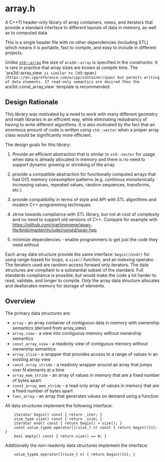 # array.h

A C++11 header-only library of array containers, views, and iterators that provide a standard interface to different layouts of data in memory, as well as to computed data. 

This is a single header file with no other dependencies (including STL) which means it is portable, fast to compile, and easy to include in different projects. 

Unlike [`std::array`](https://en.cppreference.com/w/cpp/container/array) the size of `ara3d::array` is specified in the constructor. It is rare in practice that array sizes are known at compile time. The 'ara3d::array_view` is similar to [`stl::span`](https://en.cppreference.com/w/cpp/container/span) but permits writing of data elements. If read-only semantics are desired then the `ara3d::const_array_view` template is recommended.

## Design Rationale 

This library was motivated by a need to work with many different geometry and math libraries in an efficient way, while 
eliminating redudnancy of having to write different algorithms. It is also motivated by the fact that an enormous amount of code is written using `std::vector` when a proper array class would be significantly more efficient.

The design goals for this library:

1. Provide an efficient abstraction that is similar to `std::vector` for usage when data is already
allocated in memory and there is no need to support dynamic growing or shrinking of the array.

2. provide a compatible abstraction for functionally computed arrays that had O(1) memory consumption patterns (e.g. continous monotonically increasing values, repeated values, random sequences, transforms, etc.)

3. provide compatibility in terms of style and API with STL algorithms and modern C++ programming techniques. 

4. strive towards compliance with STL library, but not at cost of complexity and no need to support old versions of C++. Compare for example with https://github.com/martinmoene/span-lite/blob/master/include/nonstd/span.hpp

5. minimize dependencies - enable programmers to get just the code they need without         
               
Each array data structure provide the same interface: `begin()`/`end()` for using range-based for loops, a `size()` function, and an indexing operator. The iterators used are random-access forward only iterators. The data structures are compliant to a substantial  subset of the standard. Full standards compliance is possible, but would make the code a lot harder to read, validate, and longer to  compile. Only the array data structure allocates and deallocates memory for storage of elements.  

## Overview

The primary data structures are: 

* `array` - an array container of contiguous data in memory with ownership semantics (derived from array_view)
* `array_view` - a view into contiguous memory without ownership semantics
* `const_array_view` - a readonly view of contiguous memory without ownership semantics
* `array_slice` - a wrapper that provides access to a range of values in an existing array view   
* `const_array_stride` - a readonly wrapper around an array that jumps over N elements at a time 
* `array_mem_stride` - an array of values in memory that are a fixed number of bytes apart	
* `const_array_mem_stride` - a read only array of values in memory that are a fixed number of bytes apart
* `func_array` - an array that generates values on demand using a function 

 
All data structures implement the following interface:

```
	iterator begin() const { return _iter; }
	size_type size() const { return _size; }
	iterator end() const { return begin() + size(); }
	const value_type& operator[](size_t n) const { return begin()[n]; }
	bool empty() const { return size() == 0; }
```

Additionally the non-readonly data structures implement the interface:

```
	value_type& operator[](size_t n) { return begin()[n]; }
```
